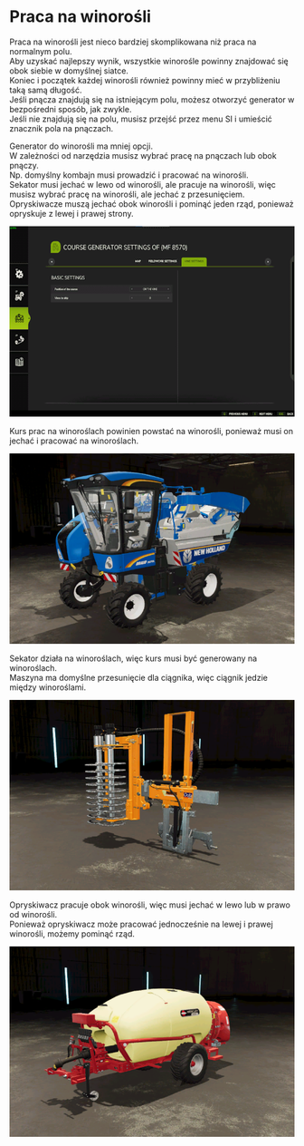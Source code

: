 # Praca na winorośli
Praca na winorośli jest nieco bardziej skomplikowana niż praca na normalnym polu.  
Aby uzyskać najlepszy wynik, wszystkie winorośle powinny znajdować się obok siebie w domyślnej siatce.  
Koniec i początek każdej winorośli również powinny mieć w przybliżeniu taką samą długość.  
Jeśli pnącza znajdują się na istniejącym polu, możesz otworzyć generator w bezpośredni sposób, jak zwykle.  
Jeśli nie znajdują się na polu, musisz przejść przez menu SI i umieścić znacznik pola na pnączach.  


Generator do winorośli ma mniej opcji.  
W zależności od narzędzia musisz wybrać pracę na pnączach lub obok pnączy.  
Np. domyślny kombajn musi prowadzić i pracować na winorośli.  
      Sekator musi jechać w lewo od winorośli, ale pracuje na winorośli, więc musisz wybrać pracę na winorośli, ale jechać z przesunięciem.  
      Opryskiwacze muszą jechać obok winorośli i pominąć jeden rząd, ponieważ opryskuje z lewej i prawej strony.  


![Image](../assets/images/vineworkgen_0_0_765_510.png)

Kurs prac na winoroślach powinien powstać na winorośli, ponieważ musi on jechać i pracować na winoroślach.  


![Image](../assets/images/vineworkharvest_0_0_765_510.png)

Sekator działa na winoroślach, więc kurs musi być generowany na winoroślach.  
Maszyna ma domyślne przesunięcie dla ciągnika, więc ciągnik jedzie między winoroślami.  


![Image](../assets/images/vineworkpruner_0_0_765_510.png)

Opryskiwacz pracuje obok winorośli, więc musi jechać w lewo lub w prawo od winorośli.  
Ponieważ opryskiwacz może pracować jednocześnie na lewej i prawej winorośli, możemy pominąć rząd.  


![Image](../assets/images/vineworkspray_0_0_765_510.png)

